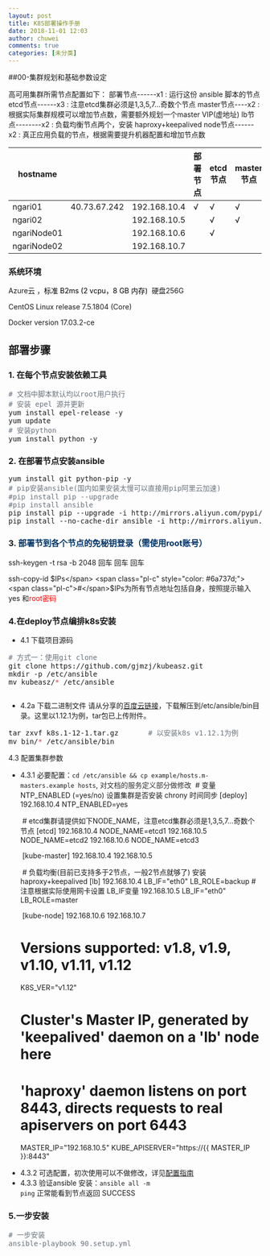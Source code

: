 ```yaml
---
layout: post
title: K8S部署操作手册
date: 2018-11-01 12:03
author: chuwei
comments: true
categories: [未分类]
---
```

##00-集群规划和基础参数设定

高可用集群所需节点配置如下：
部署节点------x1 : 运行这份 ansible 脚本的节点
etcd节点------x3 : 注意etcd集群必须是1,3,5,7...奇数个节点
master节点----x2 : 根据实际集群规模可以增加节点数，需要额外规划一个master VIP(虚地址)
lb节点--------x2 : 负载均衡节点两个，安装 haproxy+keepalived
node节点------x2 : 真正应用负载的节点，根据需要提升机器配置和增加节点数

<table class="confluenceTable">
<thead>
<tr>
<th class="confluenceTh" colspan="1">hostname</th>
<th class="confluenceTh" colspan="1"></th>
<th class="confluenceTh"></th>
<th class="confluenceTh">部署节点</th>
<th class="confluenceTh">etcd节点</th>
<th class="confluenceTh">master节点</th>
<th class="confluenceTh">lb节点</th>
<th class="confluenceTh">node节点</th>
</tr>
</thead>
<tbody>
<tr>
<td class="confluenceTd" colspan="1">ngari01</td>
<td class="confluenceTd" colspan="1">40.73.67.242</td>
<td class="confluenceTd">192.168.10.4</td>
<td class="confluenceTd">√</td>
<td class="confluenceTd">√</td>
<td class="confluenceTd">√</td>
<td class="confluenceTd">√</td>
<td class="confluenceTd"></td>
</tr>
<tr>
<td class="confluenceTd" colspan="1">ngari02</td>
<td class="confluenceTd" colspan="1"></td>
<td class="confluenceTd">192.168.10.5</td>
<td class="confluenceTd"></td>
<td class="confluenceTd">√</td>
<td class="confluenceTd">√</td>
<td class="confluenceTd">√</td>
<td class="confluenceTd"></td>
</tr>
<tr>
<td class="confluenceTd" colspan="1">ngariNode01</td>
<td class="confluenceTd" colspan="1"></td>
<td class="confluenceTd">192.168.10.6</td>
<td class="confluenceTd"></td>
<td class="confluenceTd">√</td>
<td class="confluenceTd"></td>
<td class="confluenceTd"></td>
<td class="confluenceTd">√</td>
</tr>
<tr>
<td class="confluenceTd" colspan="1">ngariNode02</td>
<td class="confluenceTd" colspan="1"></td>
<td class="confluenceTd">192.168.10.7</td>
<td class="confluenceTd"></td>
<td class="confluenceTd"></td>
<td class="confluenceTd"></td>
<td class="confluenceTd"></td>
<td class="confluenceTd">√</td>
</tr>
</tbody>
</table>
<h3>系统环境</h3>
Azure云 ，<span style="color: #000000;">标准 B2ms (2 vcpu，8 GB 内存)  </span>硬盘256G

CentOS Linux release 7.5.1804 (Core)

Docker version 17.03.2-ce

</div>
<div>
<div>
<h2>部署步骤</h2>
<h3>1. 在每个节点安装依赖工具</h3>
<pre><span class="pl-c" style="color: #6a737d;"><span class="pl-c">#</span> 文档中脚本默认均以root用户执行</span>
<span class="pl-c" style="color: #6a737d;"><span class="pl-c">#</span> 安装 epel 源并更新</span>
yum install epel-release -y
yum update
<span class="pl-c" style="color: #6a737d;"><span class="pl-c">#</span> 安装python</span>
yum install python -y</pre>
<h3>2. 在部署节点安装ansible</h3>
<pre>yum install git python-pip -y
<span class="pl-c" style="color: #6a737d;"><span class="pl-c">#</span> pip安装ansible(国内如果安装太慢可以直接用pip阿里云加速)</span>
<span class="pl-c" style="color: #6a737d;"><span class="pl-c">#</span>pip install pip --upgrade</span>
<span class="pl-c" style="color: #6a737d;"><span class="pl-c">#</span>pip install ansible</span>
pip install pip --upgrade -i http://mirrors.aliyun.com/pypi/simple/ --trusted-host mirrors.aliyun.com
pip install --no-cache-dir ansible -i http://mirrors.aliyun.com/pypi/simple/ --trusted-host mirrors.aliyun.com</pre>
<h3>3. <span style="color: #003366;">部署节到各个节点的免秘钥登录（需使用root账号）</span></h3>
ssh-keygen -t rsa -b 2048 回车 回车 回车

ssh-copy-id <span class="pl-smi">$IPs</span> <span class="pl-c" style="color: #6a737d;"><span class="pl-c">#</span>$IPs为所有节点地址包括自身，按照提示输入yes 和<span style="color: #ff0000;">root密码</span></span>

</div>
<h3>4.在deploy节点编排k8s安装</h3>
<ul>
 	<li>4.1 下载项目源码</li>
</ul>
<div class="highlight highlight-source-shell">
<pre><span class="pl-c" style="color: #6a737d;"><span class="pl-c">#</span> 方式一：使用git clone</span>
git clone https://github.com/gjmzj/kubeasz.git
mkdir -p /etc/ansible
mv kubeasz/<span class="pl-k" style="color: #d73a49;">*</span> /etc/ansible
</pre>
<pre></pre>
<ul>
 	<li>4.2a 下载二进制文件 请从分享的<a href="https://pan.baidu.com/s/1c4RFaA" rel="nofollow">百度云链接</a>，下载解压到/etc/ansible/bin目录。这里以1.12.1为例，tar包已上传附件。</li>
</ul>
<div class="highlight highlight-source-shell">
<pre>tar zxvf k8s.1-12-1.tar.gz       <span class="pl-c" style="color: #6a737d;"><span class="pl-c">#</span> 以安装k8s v1.12.1为例</span>
mv bin/<span class="pl-k" style="color: #d73a49;">*</span> /etc/ansible/bin</pre>
4.3 配置集群参数
<ul>
 	<li>4.3.1 必要配置：<code>cd /etc/ansible &amp;&amp; cp example/hosts.m-masters.example hosts</code>,
<span style="color: #2f2f2f;">对文档的服务定义部分做修改</span>
<span style="color: #2f2f2f;"> </span># 变量 NTP_ENABLED (=yes/no) 设置集群是否安装 chrony 时间同步
[deploy]
192.168.10.4 NTP_ENABLED=yes

<span style="color: #2f2f2f;"> </span># etcd集群请提供如下NODE_NAME，注意etcd集群必须是1,3,5,7...奇数个节点
[etcd]
192.168.10.4 NODE_NAME=etcd1
192.168.10.5 NODE_NAME=etcd2
192.168.10.6 NODE_NAME=etcd3

<span style="color: #2f2f2f;"> </span>[kube-master]
192.168.10.4
192.168.10.5

<span style="color: #2f2f2f;"> </span># 负载均衡(目前已支持多于2节点，一般2节点就够了) 安装 haproxy+keepalived
[lb]
192.168.10.4 LB_IF="eth0" LB_ROLE=backup # 注意根据实际使用网卡设置 LB_IF变量
192.168.10.5 LB_IF="eth0" LB_ROLE=master

<span style="color: #2f2f2f;"> </span>[kube-node]
192.168.10.6
192.168.10.7

# Versions supported: v1.8, v1.9, v1.10, v1.11, v1.12
K8S_VER="v1.12"

# Cluster's Master IP, generated by 'keepalived' daemon on a 'lb' node here
# 'haproxy' daemon listens on port 8443, directs requests to real apiservers on port 6443
MASTER_IP="192.168.10.5"
KUBE_APISERVER="https://{{ MASTER_IP }}:8443"</li>
 	<li>4.3.2 可选配置，初次使用可以不做修改，详见<a href="https://github.com/gjmzj/kubeasz/blob/master/docs/setup/config_guide.md">配置指南</a></li>
 	<li>4.3.3 验证ansible 安装：<code>ansible all -m ping</code> 正常能看到节点返回 SUCCESS</li>
</ul>
<h3>5.一步安装</h3>
<pre><span class="pl-c" style="color: #6a737d;"><span class="pl-c">#</span> 一步安装</span>
<span class="pl-c" style="color: #6a737d;">ansible-playbook 90.setup.yml</span></pre>
</div>
</div>
</div>
</div>
